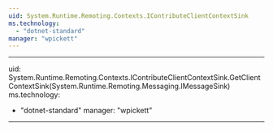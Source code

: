 ```yaml
---
uid: System.Runtime.Remoting.Contexts.IContributeClientContextSink
ms.technology: 
  - "dotnet-standard"
manager: "wpickett"
---
```


---
uid: System.Runtime.Remoting.Contexts.IContributeClientContextSink.GetClientContextSink(System.Runtime.Remoting.Messaging.IMessageSink)
ms.technology: 
  - "dotnet-standard"
manager: "wpickett"
---

